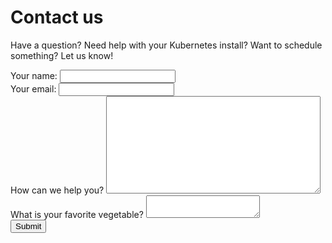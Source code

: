 # Contact us

Have a question?  Need help with your Kubernetes install?  Want to schedule something?  Let us know!

<form id="contactform" method="post">
  <div id="result"></div>
  <div class="formelement">
    <label for="name">Your name:</label>
    <input type="text" id="name" name="name">
  </div>
  <div class="formelement">
    <label for="email">Your email:</label>
    <input type="email" id="email" name="email">
  </div>
  <div class="formelement">
    <label for="message">How can we help you?</label>
    <textarea id="message" cols="40" rows="10" name="message"></textarea>
  </div>
  <label class="vegetable">
    What is your favorite vegetable?
    <textarea name="vegetable"></textarea>
  </label>
  <div class="h-captcha formelement" data-sitekey="13f25422-b1d6-450a-8b6f-9238c7535ee9"></div>
  <script src="https://js.hcaptcha.com/1/api.js" async defer></script>
  <button type="submit">Submit</button>
</form>

<script type="text/javascript" async defer>
   $(document).ready(function(){
    $("#contactform").submit(function(ev){
        ev.preventDefault();

        $.ajax({
          type: "post",
          url: "/send.php",
          data: $('#contactform').serialize(),
          dataType: "json",
          success: function(response) {
            if(response.success) {
              $('#result').html("<h2>Message successfully sent.</h2>").hide().fadeIn(1500);
            } else {
              $('#result').html("<h2>Error sending the message: " + response.message + "</h2>").hide().fadeIn(1500);
            }
          },
          error: function(xhr, ajaxOptions, thrownError) {
              $('#result').html("<h2>Error sending the message</h2>").hide().fadeIn(1500);
          }
        });
    });
    });
</script>
